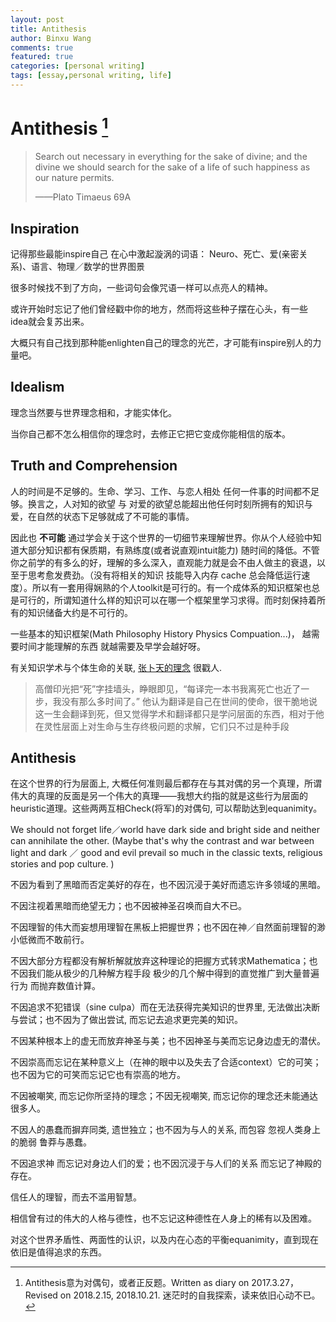 ```yaml
---
layout: post
title: Antithesis
author: Binxu Wang
comments: true
featured: true
categories: [personal writing]
tags: [essay,personal writing, life]
---
```


Antithesis [^1]
=======
> Search out necessary in everything for the sake of divine; and the divine we should search for the sake of a life of such happiness as our nature permits.
> 
> ——Plato Timaeus 69A 

## Inspiration

记得那些最能inspire自己 在心中激起漩涡的词语：
​    Neuro、死亡、爱(亲密关系)、语言、物理／数学的世界图景

很多时候找不到了方向，一些词句会像咒语一样可以点亮人的精神。

或许开始时忘记了他们曾经戳中你的地方，然而将这些种子摆在心头，有一些idea就会复苏出来。

大概只有自己找到那种能enlighten自己的理念的光芒，才可能有inspire别人的力量吧。

## Idealism

理念当然要与世界理念相和，才能实体化。

当你自己都不怎么相信你的理念时，去修正它把它变成你能相信的版本。

## Truth and Comprehension
人的时间是不足够的。生命、学习、工作、与恋人相处 任何一件事的时间都不足够。换言之，人对知的欲望 与 对爱的欲望总能超出他任何时刻所拥有的知识与爱，在自然的状态下足够就成了不可能的事情。

因此也 **不可能** 通过学会关于这个世界的一切细节来理解世界。你从个人经验中知道大部分知识都有保质期，有熟练度(或者说直观intuit能力) 随时间的降低。不管你之前学的有多么的好，理解的多么深入，直观能力就是会不由人做主的衰退，以至于思考愈发费劲。（没有将相关的知识 技能导入内存 cache 总会降低运行速度）。所以有一套用得娴熟的个人toolkit是可行的。有一个成体系的知识框架也总是可行的，所谓知道什么样的知识可以在哪一个框架里学习求得。而时刻保持着所有的知识储备大约是不可行的。

一些基本的知识框架(Math Philosophy History Physics Compuation...)， 越需要时间才能理解的东西 就越需要及早学会越好呀。

有关知识学术与个体生命的关联, [张卜天的理念](http://mp.weixin.qq.com/s/LDk1YGg29Eq0TC7eGw4X8Q) 很戳人. 

> 高僧印光把“死”字挂墙头，睁眼即见，“每译完一本书我离死亡也近了一步，我没有那么多时间了。”
> 他认为翻译是自己在世间的使命，很干脆地说这一生会翻译到死，但又觉得学术和翻译都只是学问层面的东西，相对于他在灵性层面上对生命与生存终极问题的求解，它们只不过是种手段

## Antithesis
在这个世界的行为层面上, 大概任何准则最后都存在与其对偶的另一个真理，所谓伟大的真理的反面是另一个伟大的真理——我想大约指的就是这些行为层面的heuristic道理。这些两两互相Check(将军)的对偶句, 可以帮助达到equanimity。

We should not forget life／world have dark side and bright side  and  neither can annihilate the other. 
(Maybe that's why the contrast and war between light and dark ／ good and evil prevail so much in the classic texts, religious stories and pop culture. )

不因为看到了黑暗而否定美好的存在，也不因沉浸于美好而遗忘许多领域的黑暗。

不因注视着黑暗而绝望无力；也不因被神圣召唤而自大不已。

不因理智的伟大而妄想用理智在黑板上把握世界；也不因在神／自然面前理智的渺小低微而不敢前行。

不因大部分方程都没有解析解就放弃这种理论的把握方式转求Mathematica；也不因我们能从极少的几种解方程手段 极少的几个解中得到的直觉推广到大量普遍行为 而抛弃数值计算。

不因追求不犯错误（sine culpa）而在无法获得完美知识的世界里, 无法做出决断与尝试；也不因为了做出尝试, 而忘记去追求更完美的知识。 

不因某种根本上的虚无而放弃神圣与美；也不因神圣与美而忘记身边虚无的潜伏。

不因崇高而忘记在某种意义上（在神的眼中以及失去了合适context）它的可笑；也不因为它的可笑而忘记它也有崇高的地方。

不因被嘲笑, 而忘记你所坚持的理念；不因无视嘲笑, 而忘记你的理念还未能通达很多人。

不因人的愚蠢而摒弃同类, 遗世独立；也不因为与人的关系, 而包容 忽视人类身上的脆弱 鲁莽与愚蠢。

不因追求神 而忘记对身边人们的爱；也不因沉浸于与人们的关系 而忘记了神殿的存在。

信任人的理智，而去不滥用智慧。

相信曾有过的伟大的人格与德性，也不忘记这种德性在人身上的稀有以及困难。

对这个世界矛盾性、两面性的认识，以及内在心态的平衡equanimity，直到现在依旧是值得追求的东西。


[^1]: Antithesis意为对偶句，或者正反题。Written as diary on 2017.3.27，Revised on 2018.2.15, 2018.10.21. 迷茫时的自我探索，读来依旧心动不已。
